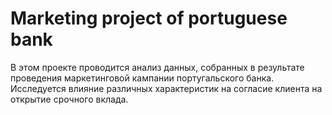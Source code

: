 # Marketing project of portuguese bank
В этом проекте проводится анализ данных, собранных в результате проведения маркетинговой кампании португальского банка. Исследуется влияние различных характеристик на согласие клиента на открытие срочного вклада.  
